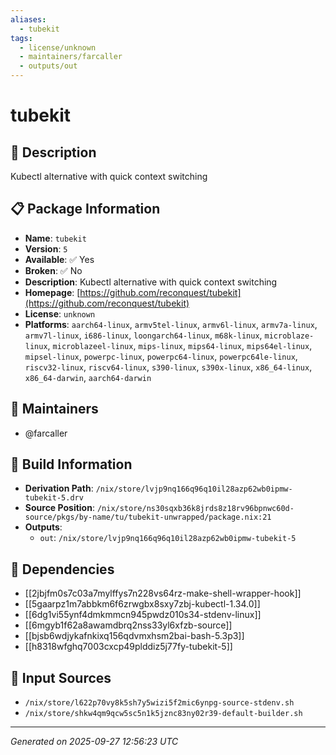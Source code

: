 ```yaml
---
aliases:
  - tubekit
tags:
  - license/unknown
  - maintainers/farcaller
  - outputs/out
---
```


# tubekit

## 📝 Description

Kubectl alternative with quick context switching

## 📋 Package Information

- **Name**: `tubekit`
- **Version**: `5`
- **Available**: ✅ Yes
- **Broken**: ✅ No
- **Description**: Kubectl alternative with quick context switching
- **Homepage**: [https://github.com/reconquest/tubekit](https://github.com/reconquest/tubekit)
- **License**: `unknown`
- **Platforms**: `aarch64-linux`, `armv5tel-linux`, `armv6l-linux`, `armv7a-linux`, `armv7l-linux`, `i686-linux`, `loongarch64-linux`, `m68k-linux`, `microblaze-linux`, `microblazeel-linux`, `mips-linux`, `mips64-linux`, `mips64el-linux`, `mipsel-linux`, `powerpc-linux`, `powerpc64-linux`, `powerpc64le-linux`, `riscv32-linux`, `riscv64-linux`, `s390-linux`, `s390x-linux`, `x86_64-linux`, `x86_64-darwin`, `aarch64-darwin`
## 👥 Maintainers

- @farcaller


## 🔧 Build Information

- **Derivation Path**: `/nix/store/lvjp9nq166q96q10il28azp62wb0ipmw-tubekit-5.drv`
- **Source Position**: `/nix/store/ns30sqxb36k8jrds8z18rv96bpnwc60d-source/pkgs/by-name/tu/tubekit-unwrapped/package.nix:21`
- **Outputs**:
  - `out`:  `/nix/store/lvjp9nq166q96q10il28azp62wb0ipmw-tubekit-5`

## 🔗 Dependencies

- [[2jbjfm0s7c03a7mylffys7n228vs64rz-make-shell-wrapper-hook]]
- [[5gaarpz1m7abbkm6f6zrwgbx8sxy7zbj-kubectl-1.34.0]]
- [[6dg1vi55ynf4dmkmmcn945pwdz010s34-stdenv-linux]]
- [[6mgyb1f62a8awamdbrq2nss33yl6xfzb-source]]
- [[bjsb6wdjykafnkixq156qdvmxhsm2bai-bash-5.3p3]]
- [[h8318wfghq7003cxcp49plddiz5j77fy-tubekit-5]]

## 📁 Input Sources

- `/nix/store/l622p70vy8k5sh7y5wizi5f2mic6ynpg-source-stdenv.sh`
- `/nix/store/shkw4qm9qcw5sc5n1k5jznc83ny02r39-default-builder.sh`

---
*Generated on 2025-09-27 12:56:23 UTC*
